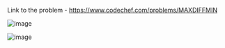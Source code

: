 Link to the problem - https://www.codechef.com/problems/MAXDIFFMIN



![image](https://github.com/Haleshot/Competitive-Programming/assets/57552973/d2524d94-6ec0-42cf-b1fa-301854e8d7e6)



![image](https://github.com/Haleshot/Competitive-Programming/assets/57552973/a5db4f41-8b6b-47ae-b1a1-e6440757e75a)
